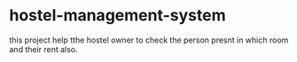 # hostel-management-system
this project help tthe hostel owner to check the person presnt in which room and their rent also.
